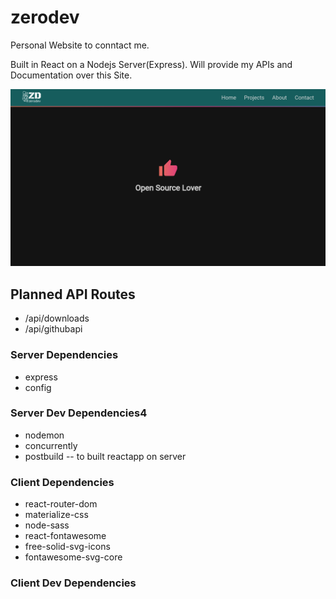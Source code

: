 # zerodev

Personal Website to conntact me.

Built in React on a Nodejs Server(Express).  Will provide my APIs and Documentation over this Site.

![zerodev](./client/src/assets/portfolio/zerodev.png)

## Planned API Routes
 * /api/downloads
 * /api/githubapi
  

### Server Dependencies

* express
* config

### Server Dev Dependencies4

- nodemon
- concurrently
- postbuild -- to built reactapp on server


### Client Dependencies

- react-router-dom
- materialize-css
- node-sass
- react-fontawesome
- free-solid-svg-icons
- fontawesome-svg-core

### Client Dev Dependencies
